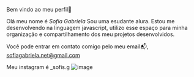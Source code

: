 Bem vindo ao meu perfil💙

Olá meu nome é *Sofia Gabriela*
Sou uma esudante alura. Estou me desenvolvendo na linguagem javascript, utilizo esse espaço para minha organização e compartilhamento dos meu projetos desenvolvidos.

Você pode entrar em contato comigo pelo meu email📬,
sofiagabriela.net@gmail.com 

Meu instagram é _sofis.g
![image](https://github.com/soso-fria/reposit-rio-1/assets/170028924/2aa8e183-a651-4eaf-8570-8fa20aaadf18)


